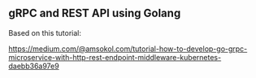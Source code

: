 ## gRPC and REST API using Golang

Based on this tutorial:

https://medium.com/@amsokol.com/tutorial-how-to-develop-go-grpc-microservice-with-http-rest-endpoint-middleware-kubernetes-daebb36a97e9
